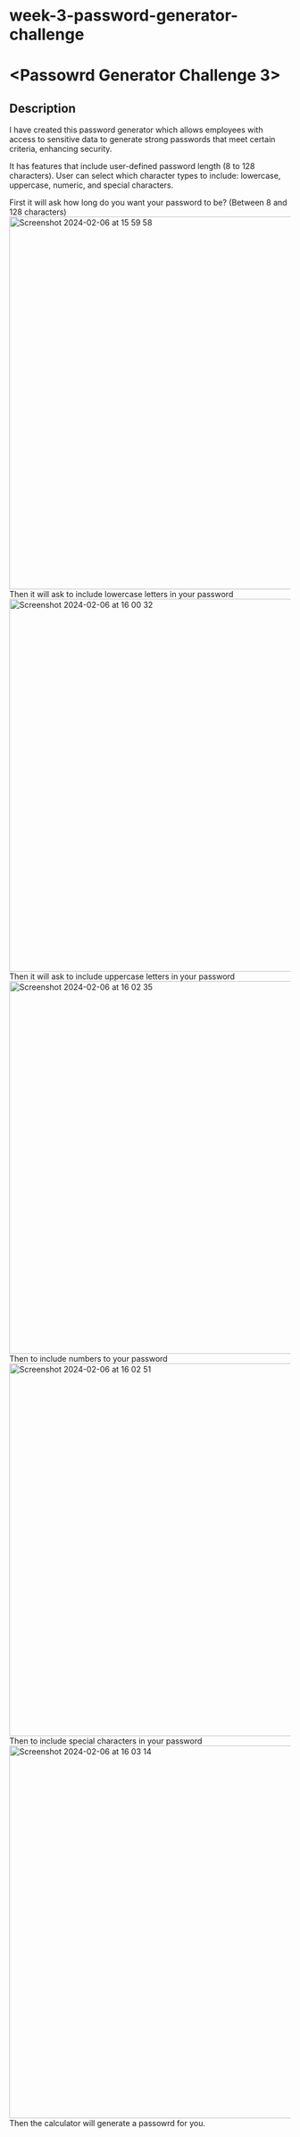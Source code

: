 # week-3-password-generator-challenge
# <Passowrd Generator Challenge 3>

## Description

I have created this password generator which allows employees with access to sensitive data to generate strong passwords that meet certain criteria, enhancing security.

It has features that include user-defined password length (8 to 128 characters). User can select which character types to include: lowercase, uppercase, numeric, and special characters.

First it will ask how long do you want your password to be? (Between 8 and 128 characters) 
<img width="667" alt="Screenshot 2024-02-06 at 15 59 58" src="https://github.com/zahrahali1/week-3-password-generator-challenge/assets/103753424/55c186a0-4b28-45e2-9b33-b42e7d8b178b">
Then it will ask to include lowercase letters in your password
<img width="667" alt="Screenshot 2024-02-06 at 16 00 32" src="https://github.com/zahrahali1/week-3-password-generator-challenge/assets/103753424/171809da-5742-49f9-8d2d-db18cf6c0a7d">
Then it will ask to include uppercase letters in your password
<img width="667" alt="Screenshot 2024-02-06 at 16 02 35" src="https://github.com/zahrahali1/week-3-password-generator-challenge/assets/103753424/43f59e21-2ca6-474c-b617-d25d24896a46">
Then to include numbers to your password
<img width="667" alt="Screenshot 2024-02-06 at 16 02 51" src="https://github.com/zahrahali1/week-3-password-generator-challenge/assets/103753424/4d8c5920-237e-418e-bc34-e5e531a4a85d">
Then to include special characters in your password
<img width="667" alt="Screenshot 2024-02-06 at 16 03 14" src="https://github.com/zahrahali1/week-3-password-generator-challenge/assets/103753424/33792250-41a2-4db9-ae64-b967b6ba988f">
Then the calculator will generate a passowrd for you. 

